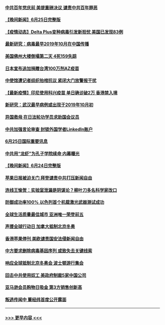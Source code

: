 #### [中共百年党庆前 美提重磅决议 谴责中共百年罪恶](../pages/prog202/a103151687.md?t=06261102) 
#### [【晚间新闻】6月25日完整版](../pages/prog202/a103151696.md?t=06261102) 
#### [【疫情动态】Delta Plus变种病毒引发新担忧 美国已发现83例](../pages/prog202/a103151596.md?t=06261102) 
#### [最新研究：病毒最早2019年10月在中国传播](../pages/prog202/a103151562.md?t=06261102) 
#### [美国佛州大楼倒塌第二天 4死159失踪](../pages/prog202/a103151533.md?t=06261102) 
#### [日本宣布追加捐赠台湾100万剂AZ疫苗](../pages/prog202/a103151503.md?t=06261102) 
#### [中使馆遭记者组织抬棺抗议 紧闭大门放警报干扰](../pages/prog202/a103151440.md?t=06261102) 
#### [【最新疫情】印尼使用科兴疫苗 单日确诊破2万 香港禁入境](../pages/prog202/a103151303.md?t=06261102) 
#### [新研究：武汉最早病例或出现于2019年10月初](../pages/prog202/a103151228.md?t=06261102) 
#### [异国救母 在日法轮功学员求助国会议员](../pages/prog202/a103151283.md?t=06261102) 
#### [中共加强言论审查 封锁外国学者LinkedIn账户](../pages/prog202/a103151181.md?t=06261102) 
#### [6月25日国际重要讯息](../pages/prog202/a103151027.md?t=06261102) 
#### [中共用“龙虾”为孔子学院续命 内幕曝光](../pages/prog202/a103150993.md?t=06261102) 
#### [【晚间新闻】6月24日完整版](../pages/prog202/a103150797.md?t=06261102) 
#### [苹果日报被迫关门 拜登谴责中共打压新闻自由](../pages/prog202/a103150763.md?t=06261102) 
#### [连线王愉贺：实验室泄漏是阴谋论？柳叶刀多名科学家改口](../pages/prog202/a103149839.md?t=06261102) 
#### [防御成功率100% 以色列首个机载激光武器测试成功](../pages/prog202/a103150299.md?t=06261102) 
#### [全球生活质量最佳城市 亚洲唯一荣登前五](../pages/prog202/a103150617.md?t=06261102) 
#### [声援全球行动日 加拿大抵制北京冬奥](../pages/prog202/a103150623.md?t=06261102) 
#### [香港苹果停刊 美欧谴责国安法侵新闻自由](../pages/prog202/a103150659.md?t=06261102) 
#### [中方要求删除病毒基因序列 或致失去关键线索](../pages/prog202/a103150653.md?t=06261102) 
#### [响应全球抵制北京冬奥会 波士顿游行集会](../pages/prog202/a103150582.md?t=06261102) 
#### [回击中共使用奴工 美政府制裁5家中国公司](../pages/prog202/a103150610.md?t=06261102) 
#### [亚马逊会员购物日吸金  第3方销售创新高](../pages/prog202/a103150577.md?t=06261102) 
#### [叛逃传闻中 董经纬首度公开露面](../pages/prog202/a103150595.md?t=06261102) 

----
#### [ >>> 更早内容 <<< ](../indexes/prog202-earlier.md)

